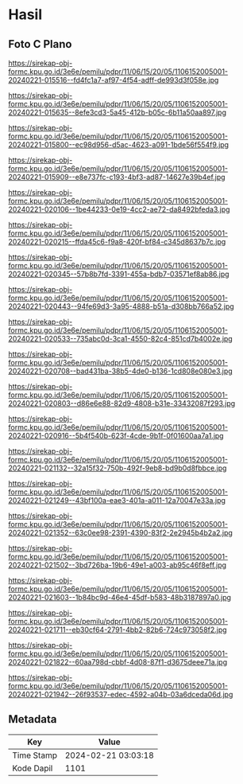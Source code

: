 # Hasil

## Foto C Plano

https://sirekap-obj-formc.kpu.go.id/3e6e/pemilu/pdpr/11/06/15/20/05/1106152005001-20240221-015516--fd4fc1a7-af97-4f54-adff-de993d3f058e.jpg

https://sirekap-obj-formc.kpu.go.id/3e6e/pemilu/pdpr/11/06/15/20/05/1106152005001-20240221-015635--8efe3cd3-5a45-412b-b05c-6b11a50aa897.jpg

https://sirekap-obj-formc.kpu.go.id/3e6e/pemilu/pdpr/11/06/15/20/05/1106152005001-20240221-015800--ec98d956-d5ac-4623-a091-1bde56f554f9.jpg

https://sirekap-obj-formc.kpu.go.id/3e6e/pemilu/pdpr/11/06/15/20/05/1106152005001-20240221-015909--e8e737fc-c193-4bf3-ad87-14627e39b4ef.jpg

https://sirekap-obj-formc.kpu.go.id/3e6e/pemilu/pdpr/11/06/15/20/05/1106152005001-20240221-020106--1be44233-0e19-4cc2-ae72-da8492bfeda3.jpg

https://sirekap-obj-formc.kpu.go.id/3e6e/pemilu/pdpr/11/06/15/20/05/1106152005001-20240221-020215--ffda45c6-f9a8-420f-bf84-c345d8637b7c.jpg

https://sirekap-obj-formc.kpu.go.id/3e6e/pemilu/pdpr/11/06/15/20/05/1106152005001-20240221-020345--57b8b7fd-3391-455a-bdb7-03571ef8ab86.jpg

https://sirekap-obj-formc.kpu.go.id/3e6e/pemilu/pdpr/11/06/15/20/05/1106152005001-20240221-020443--94fe69d3-3a95-4888-b51a-d308bb766a52.jpg

https://sirekap-obj-formc.kpu.go.id/3e6e/pemilu/pdpr/11/06/15/20/05/1106152005001-20240221-020533--735abc0d-3ca1-4550-82c4-851cd7b4002e.jpg

https://sirekap-obj-formc.kpu.go.id/3e6e/pemilu/pdpr/11/06/15/20/05/1106152005001-20240221-020708--bad431ba-38b5-4de0-b136-1cd808e080e3.jpg

https://sirekap-obj-formc.kpu.go.id/3e6e/pemilu/pdpr/11/06/15/20/05/1106152005001-20240221-020803--d86e6e88-82d9-4808-b31e-33432087f293.jpg

https://sirekap-obj-formc.kpu.go.id/3e6e/pemilu/pdpr/11/06/15/20/05/1106152005001-20240221-020916--5b4f540b-623f-4cde-9b1f-0f01600aa7a1.jpg

https://sirekap-obj-formc.kpu.go.id/3e6e/pemilu/pdpr/11/06/15/20/05/1106152005001-20240221-021132--32a15f32-750b-492f-9eb8-bd9b0d8fbbce.jpg

https://sirekap-obj-formc.kpu.go.id/3e6e/pemilu/pdpr/11/06/15/20/05/1106152005001-20240221-021249--43bf100a-eae3-401a-a011-12a70047e33a.jpg

https://sirekap-obj-formc.kpu.go.id/3e6e/pemilu/pdpr/11/06/15/20/05/1106152005001-20240221-021352--63c0ee98-2391-4390-83f2-2e2945b4b2a2.jpg

https://sirekap-obj-formc.kpu.go.id/3e6e/pemilu/pdpr/11/06/15/20/05/1106152005001-20240221-021502--3bd726ba-19b6-49e1-a003-ab95c46f8eff.jpg

https://sirekap-obj-formc.kpu.go.id/3e6e/pemilu/pdpr/11/06/15/20/05/1106152005001-20240221-021603--1b84bc9d-46e4-45df-b583-48b3187897a0.jpg

https://sirekap-obj-formc.kpu.go.id/3e6e/pemilu/pdpr/11/06/15/20/05/1106152005001-20240221-021711--eb30cf64-2791-4bb2-82b6-724c973058f2.jpg

https://sirekap-obj-formc.kpu.go.id/3e6e/pemilu/pdpr/11/06/15/20/05/1106152005001-20240221-021822--60aa798d-cbbf-4d08-87f1-d3675deee71a.jpg

https://sirekap-obj-formc.kpu.go.id/3e6e/pemilu/pdpr/11/06/15/20/05/1106152005001-20240221-021942--26f93537-edec-4592-a04b-03a6dceda06d.jpg


## Metadata

| Key        | Value               |
| ---------- | ------------------- |
| Time Stamp | 2024-02-21 03:03:18 |
| Kode Dapil | 1101                |



